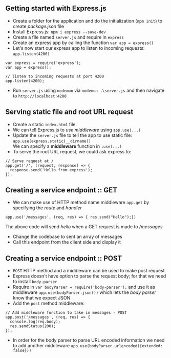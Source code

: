 ## Getting started with Express.js
- Create a folder for the application and do the initialization (`npm init`) to create *package.json* file
- Install Express.js: `npm i express --save-dev`
- Create a file named `server.js` and require in `express`
- Create an express app by calling the function `var app = express()`
- Let's now start our express app to listen to incoming requests: `app.listen(4200)`
```
var express = require('express');
var app = express();

// listen to incoming requests at port 4200
app.listen(4200);
```
- Run `server.js` using `nodemon` via `nodemon .\server.js` and then navigate to `http://localhost:4200`

## Serving static file and root URL request
- Create a static `index.html` file
- We can tell Express.js to *use middleware* using `app.use(...)`
- Update the `server.js` file to tell the app to use static file: `app.use(express.static(__dirname))`  
We can specify a **middleware** function in `.use(...)`
- To serve the root URL request, we could ask express to:
```
// Serve request at /
app.get('/', (request, response) => {
  response.send('Hello from express');
});
```

## Creating a service endpoint :: GET
- We can make use of HTTP method name middleware `app.get` by specifying the *route* and *handler*
```
app.use('/messages', (req, res) => { res.send("Hello");})
```
The above code will send *hello* when a GET request is made to */messages*
- Change the codebase to sent an array of messages
- Call this endpoint from the client side and display it

## Creating a service endpoint :: POST
- `POST` HTTP method and a middleware can be used to make post request
- Express doesn't have option to parse the request body; for that we need to install `body-parser`
- Require in `var bodyParser = require('body-parser');` and use it as middleware `app.use(bodyParser.json())` which lets the *body parser* know that we expect JSON
- Add the `post` method middleware:
```
// Add middleware function to take in messages - POST
app.post('/messages', (req, res) => {
  console.log(req.body);
  res.sendStatus(200);
});
```
- In order for the body parser to parse URL encoded information we need to add another middleware `app.use(bodyParser.urlencoded({extended: false}))`
